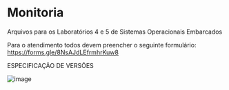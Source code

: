 # Monitoria
Arquivos para os Laboratórios 4 e 5 de Sistemas Operacionais Embarcados 

Para o atendimento todos devem preencher o seguinte formulário: 
https://forms.gle/8NsAJdLEfrmhrKuw8

ESPECIFICAÇÃO DE VERSÕES

![image](https://github.com/user-attachments/assets/7d3e87d9-4848-4dbd-afc3-98fca3a05baa)


